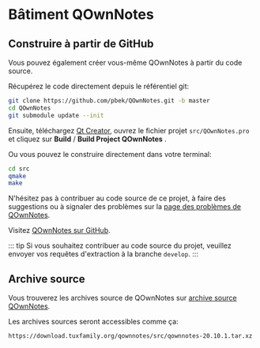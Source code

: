 # Bâtiment QOwnNotes

## Construire à partir de GitHub

Vous pouvez également créer vous-même QOwnNotes à partir du code source.

Récupérez le code directement depuis le référentiel git:

```bash
git clone https://github.com/pbek/QOwnNotes.git -b master
cd QOwnNotes
git submodule update --init
```

Ensuite, téléchargez [Qt Creator](https://www.qt.io/download-open-source), ouvrez le fichier projet `src/QOwnNotes.pro` et cliquez sur **Build** / **Build Project QOwnNotes** .

Ou vous pouvez le construire directement dans votre terminal:

```bash
cd src
qmake
make
```

N'hésitez pas à contribuer au code source de ce projet, à faire des suggestions ou à signaler des problèmes sur la [page des problèmes de QOwnNotes](https://github.com/pbek/QOwnNotes/issues).

Visitez [QOwnNotes sur GitHub](https://github.com/pbek/QOwnNotes).

::: tip
Si vous souhaitez contribuer au code source du projet, veuillez envoyer vos requêtes d'extraction à la branche `develop`.
:::

## Archive source

Vous trouverez les archives source de QOwnNotes sur [archive source QOwnNotes](https://download.tuxfamily.org/qownnotes/src/).

Les archives sources seront accessibles comme ça:

`https://download.tuxfamily.org/qownnotes/src/qownnotes-20.10.1.tar.xz`
